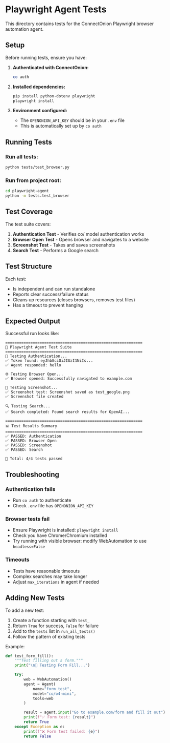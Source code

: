 # Playwright Agent Tests

This directory contains tests for the ConnectOnion Playwright browser automation agent.

## Setup

Before running tests, ensure you have:

1. **Authenticated with ConnectOnion:**
   ```bash
   co auth
   ```

2. **Installed dependencies:**
   ```bash
   pip install python-dotenv playwright
   playwright install
   ```

3. **Environment configured:**
   - The `OPENONION_API_KEY` should be in your `.env` file
   - This is automatically set up by `co auth`

## Running Tests

### Run all tests:
```bash
python tests/test_browser.py
```

### Run from project root:
```bash
cd playwright-agent
python -m tests.test_browser
```

## Test Coverage

The test suite covers:

1. **Authentication Test** - Verifies co/ model authentication works
2. **Browser Open Test** - Opens browser and navigates to a website
3. **Screenshot Test** - Takes and saves screenshots
4. **Search Test** - Performs a Google search

## Test Structure

Each test:
- Is independent and can run standalone
- Reports clear success/failure status
- Cleans up resources (closes browsers, removes test files)
- Has a timeout to prevent hanging

## Expected Output

Successful run looks like:
```
============================================================
🧪 Playwright Agent Test Suite
============================================================
🔐 Testing Authentication...
✅ Token found: eyJhbGciOiJIUzI1NiIs...
✅ Agent responded: hello

🌐 Testing Browser Open...
✅ Browser opened: Successfully navigated to example.com

📸 Testing Screenshot...
✅ Screenshot test: Screenshot saved as test_google.png
✅ Screenshot file created

🔍 Testing Search...
✅ Search completed: Found search results for OpenAI...

============================================================
📊 Test Results Summary
============================================================
✅ PASSED: Authentication
✅ PASSED: Browser Open
✅ PASSED: Screenshot
✅ PASSED: Search

🏁 Total: 4/4 tests passed
```

## Troubleshooting

### Authentication fails
- Run `co auth` to authenticate
- Check `.env` file has `OPENONION_API_KEY`

### Browser tests fail
- Ensure Playwright is installed: `playwright install`
- Check you have Chrome/Chromium installed
- Try running with visible browser: modify WebAutomation to use `headless=False`

### Timeouts
- Tests have reasonable timeouts
- Complex searches may take longer
- Adjust `max_iterations` in agent if needed

## Adding New Tests

To add a new test:

1. Create a function starting with `test_`
2. Return `True` for success, `False` for failure
3. Add to the `tests` list in `run_all_tests()`
4. Follow the pattern of existing tests

Example:
```python
def test_form_fill():
    """Test filling out a form."""
    print("\n📝 Testing Form Fill...")

    try:
        web = WebAutomation()
        agent = Agent(
            name="form_test",
            model="co/o4-mini",
            tools=web
        )

        result = agent.input("Go to example.com/form and fill it out")
        print(f"✅ Form test: {result}")
        return True
    except Exception as e:
        print(f"❌ Form test failed: {e}")
        return False
```